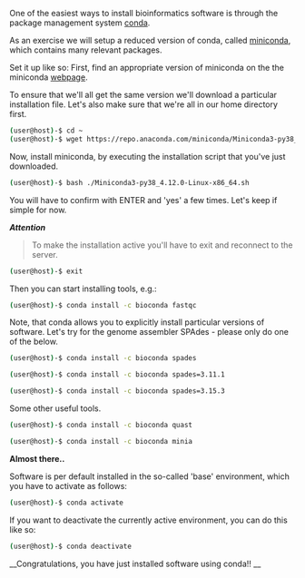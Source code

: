 
One of the easiest ways to install bioinformatics software is through the package management system [conda](https://docs.conda.io/en/latest/).

As an exercise we will setup a reduced version of conda, called [miniconda](https://docs.conda.io/en/latest/miniconda.html), which contains many relevant packages.

Set it up like so:
First, find an appropriate version of miniconda on the the miniconda [webpage](https://docs.conda.io/en/latest/miniconda.html).

To ensure that we'll all get the same version we'll download a particular installation file. Let's also make sure that we're all in our home directory first.
```bash
(user@host)-$ cd ~
(user@host)-$ wget https://repo.anaconda.com/miniconda/Miniconda3-py38_4.12.0-Linux-x86_64.sh
```

Now, install miniconda, by executing the installation script that you've just downloaded.
```bash
(user@host)-$ bash ./Miniconda3-py38_4.12.0-Linux-x86_64.sh
```

You will have to confirm with ENTER and 'yes' a few times. Let's keep if simple for now.

***Attention***
> To make the installation active you'll have to exit and reconnect to the server.

```bash
(user@host)-$ exit
```

Then you can start installing tools, e.g.:
```bash
(user@host)-$ conda install -c bioconda fastqc
```

Note, that conda allows you to explicitly install particular versions of software. Let's try for the genome assembler SPAdes - please only do one of the below.

```bash
(user@host)-$ conda install -c bioconda spades

(user@host)-$ conda install -c bioconda spades=3.11.1

(user@host)-$ conda install -c bioconda spades=3.15.3
```

Some other useful tools.
```bash
(user@host)-$ conda install -c bioconda quast

(user@host)-$ conda install -c bioconda minia

```

__Almost there..__

Software is per default installed in the so-called 'base' environment, which you have to activate as follows:
```bash
(user@host)-$ conda activate
```

If you want to deactivate the currently active environment, you can do this like so:
```bash
(user@host)-$ conda deactivate
```


__Congratulations, you have just installed software using conda!! __


